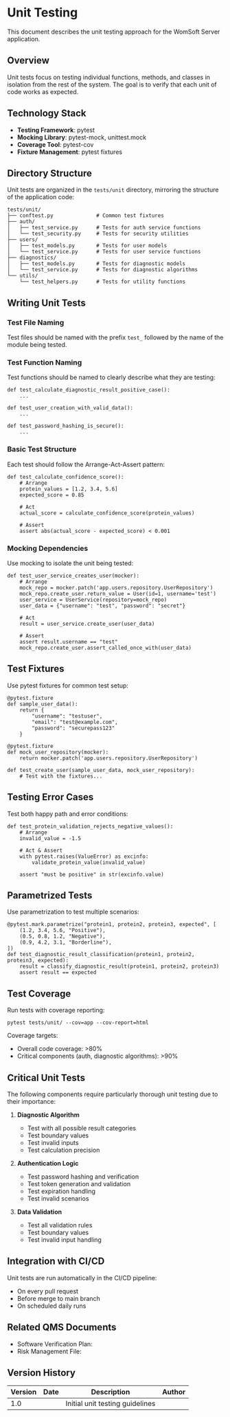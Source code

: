 # Unit Testing

This document describes the unit testing approach for the WomSoft Server application.

## Overview

Unit tests focus on testing individual functions, methods, and classes in isolation from the rest of the system. The goal is to verify that each unit of code works as expected.

## Technology Stack

- **Testing Framework**: pytest
- **Mocking Library**: pytest-mock, unittest.mock
- **Coverage Tool**: pytest-cov
- **Fixture Management**: pytest fixtures

## Directory Structure

Unit tests are organized in the `tests/unit` directory, mirroring the structure of the application code:

```
tests/unit/
├── conftest.py              # Common test fixtures
├── auth/
│   ├── test_service.py      # Tests for auth service functions
│   └── test_security.py     # Tests for security utilities
├── users/
│   ├── test_models.py       # Tests for user models
│   └── test_service.py      # Tests for user service functions
├── diagnostics/
│   ├── test_models.py       # Tests for diagnostic models
│   └── test_service.py      # Tests for diagnostic algorithms
└── utils/
    └── test_helpers.py      # Tests for utility functions
```

## Writing Unit Tests

### Test File Naming

Test files should be named with the prefix `test_` followed by the name of the module being tested.

### Test Function Naming

Test functions should be named to clearly describe what they are testing:

```
def test_calculate_diagnostic_result_positive_case():
    ...

def test_user_creation_with_valid_data():
    ...

def test_password_hashing_is_secure():
    ...
```

### Basic Test Structure

Each test should follow the Arrange-Act-Assert pattern:

```
def test_calculate_confidence_score():
    # Arrange
    protein_values = [1.2, 3.4, 5.6]
    expected_score = 0.85
    
    # Act
    actual_score = calculate_confidence_score(protein_values)
    
    # Assert
    assert abs(actual_score - expected_score) < 0.001
```

### Mocking Dependencies

Use mocking to isolate the unit being tested:

```
def test_user_service_creates_user(mocker):
    # Arrange
    mock_repo = mocker.patch('app.users.repository.UserRepository')
    mock_repo.create_user.return_value = User(id=1, username='test')
    user_service = UserService(repository=mock_repo)
    user_data = {"username": "test", "password": "secret"}
    
    # Act
    result = user_service.create_user(user_data)
    
    # Assert
    assert result.username == "test"
    mock_repo.create_user.assert_called_once_with(user_data)
```

## Test Fixtures

Use pytest fixtures for common test setup:

```
@pytest.fixture
def sample_user_data():
    return {
        "username": "testuser",
        "email": "test@example.com",
        "password": "securepass123"
    }

@pytest.fixture
def mock_user_repository(mocker):
    return mocker.patch('app.users.repository.UserRepository')

def test_create_user(sample_user_data, mock_user_repository):
    # Test with the fixtures...
```

## Testing Error Cases

Test both happy path and error conditions:

```
def test_protein_validation_rejects_negative_values():
    # Arrange
    invalid_value = -1.5
    
    # Act & Assert
    with pytest.raises(ValueError) as excinfo:
        validate_protein_value(invalid_value)
    
    assert "must be positive" in str(excinfo.value)
```

## Parametrized Tests

Use parametrization to test multiple scenarios:

```
@pytest.mark.parametrize("protein1, protein2, protein3, expected", [
    (1.2, 3.4, 5.6, "Positive"),
    (0.5, 0.8, 1.2, "Negative"),
    (0.9, 4.2, 3.1, "Borderline"),
])
def test_diagnostic_result_classification(protein1, protein2, protein3, expected):
    result = classify_diagnostic_result(protein1, protein2, protein3)
    assert result == expected
```

## Test Coverage

Run tests with coverage reporting:

```
pytest tests/unit/ --cov=app --cov-report=html
```

Coverage targets:
- Overall code coverage: >80%
- Critical components (auth, diagnostic algorithms): >90%

## Critical Unit Tests

The following components require particularly thorough unit testing due to their importance:

1. **Diagnostic Algorithm**
   - Test with all possible result categories
   - Test boundary values
   - Test invalid inputs
   - Test calculation precision

2. **Authentication Logic**
   - Test password hashing and verification
   - Test token generation and validation
   - Test expiration handling
   - Test invalid scenarios

3. **Data Validation**
   - Test all validation rules
   - Test boundary values
   - Test invalid input handling

## Integration with CI/CD

Unit tests are run automatically in the CI/CD pipeline:
- On every pull request
- Before merge to main branch
- On scheduled daily runs

## Related QMS Documents

- Software Verification Plan: <!-- TODO: Add document ID -->
- Risk Management File: <!-- TODO: Add document ID -->

## Version History

| Version | Date | Description | Author |
|---------|------|-------------|--------|
| 1.0 | <!-- TODO: Add date --> | Initial unit testing guidelines | <!-- TODO: Add author --> |